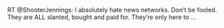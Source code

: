 <!--
id: 4765467587
link: http://kevinisom.info/post/4765467587/rt-shooterjennings-i-absolutely-hate-news
slug: rt-shooterjennings-i-absolutely-hate-news
date: Wed Apr 20 2011 18:25:05 GMT+1200 (NZST)
raw: {"blog_name":"kevinisom","id":4765467587,"post_url":"http://kevinisom.info/post/4765467587/rt-shooterjennings-i-absolutely-hate-news","slug":"rt-shooterjennings-i-absolutely-hate-news","type":"text","date":"2011-04-20 06:25:05 GMT","timestamp":1303280705,"state":"published","format":"html","reblog_key":"gFZRANDN","tags":[],"short_url":"http://tmblr.co/Zw68Yy4S2qF3","highlighted":[],"feed_item":"http://twitter.com/kev_nz/statuses/60154440866471936","from_feed_id":"650289","note_count":0,"title":null,"body":"<p>RT @ShooterJennings: I absolutely hate news networks. Don&#8217;t be fooled. They are ALL slanted, bought and paid for. They&#8217;re only here to &#8230;</p>"}
publish: 2011-04-020
tags: 
title: null
-->


RT @ShooterJennings: I absolutely hate news networks. Don’t be fooled.
They are ALL slanted, bought and paid for. They’re only here to …


